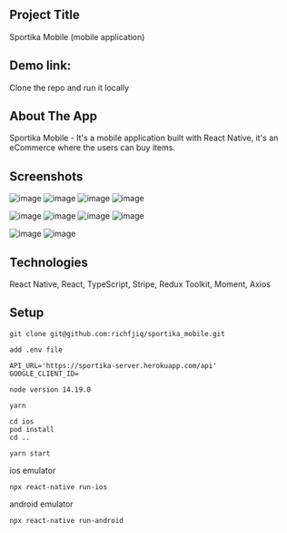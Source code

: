 ## Project Title

Sportika Mobile (mobile application)

## Demo link:

Clone the repo and run it locally

## About The App

Sportika Mobile - It's a mobile application built with React Native, it's an eCommerce where the users can buy items.

## Screenshots

![image](https://res.cloudinary.com/dlz1bhh8j/image/upload/v1674500884/sportika/m70lqogawwfojuyfktm1.jpg)
![image](https://res.cloudinary.com/dlz1bhh8j/image/upload/v1674500884/sportika/qepenohxzacne0fu6lsv.jpg)
![image](https://res.cloudinary.com/dlz1bhh8j/image/upload/v1674500884/sportika/xaiqvqtzheckln8rjp9n.jpg)
![image](https://res.cloudinary.com/dlz1bhh8j/image/upload/v1674500884/sportika/ea5igqwydxxpzpxfevgc.jpg)

![image](https://res.cloudinary.com/dlz1bhh8j/image/upload/v1674500883/sportika/jxuj9yw82ddoxue94rxh.jpg)
![image](https://res.cloudinary.com/dlz1bhh8j/image/upload/v1674500883/sportika/hr3knlc0pu6ie0wvx6z6.jpg)
![image](https://res.cloudinary.com/dlz1bhh8j/image/upload/v1674500883/sportika/jxrdj0h6hpaxlcxfhnas.jpg)
![image](https://res.cloudinary.com/dlz1bhh8j/image/upload/v1674500883/sportika/tiuoyqu1x0kjg7dsoloi.jpg)

![image](https://res.cloudinary.com/dlz1bhh8j/image/upload/v1674500883/sportika/doqydih7mdy2876owfro.jpg)
![image](https://res.cloudinary.com/dlz1bhh8j/image/upload/v1674500883/sportika/ll194v1eglh6mgwj4dfn.jpg)

## Technologies

React Native, React, TypeScript, Stripe, Redux Toolkit, Moment, Axios

## Setup

```
git clone git@github.com:richfjiq/sportika_mobile.git
```

```
add .env file

API_URL='https://sportika-server.herokuapp.com/api'
GOOGLE_CLIENT_ID=
```

```
node version 14.19.0
```

```
yarn
```

```
cd ios
pod install
cd ..
```

```
yarn start
```

ios emulator

```
npx react-native run-ios
```

android emulator

```
npx react-native run-android
```
